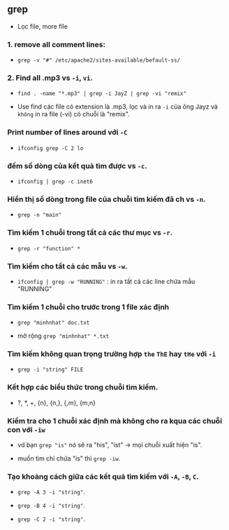 ## grep 

- Lọc file, more file

### 1. remove all comment lines:

- `grep -v "#" /etc/apache2/sites-available/befault-ss/`

### 2. Find all .mp3 vs `-i`, `vi`.

- `find . -name "*.mp3" | grep -i JayZ | grep -vi "remix"`

- Use find các file có extension là .mp3, lọc và in ra `-i` của ông Jayz và `không` in ra file (-vi) có chuỗi là "remix".

### Print number of lines around với `-C`

- `ifconfig grep -C 2 lo`

### đếm số dòng của kết quả tìm được vs `-c`.

- `ifconfig | grep -c inet6`

### Hiển thị số dòng trong file của chuỗi tìm kiếm đã ch vs `-n`.

- `grep -n "main"`

### Tìm kiếm 1 chuỗi trong tất cả các thư mục vs `-r`.

- `grep -r "function" *`

### Tìm kiếm cho tất cả các mẫu vs `-w`.

- `ifconfig | grep -w "RUNNING"` : in ra tất cả các line chứa mẫu "RUNNING"

### Tìm kiếm 1 chuỗi cho trước trong 1 file xác định

- `grep "minhnhat" doc.txt`

- mở rộng `grep "minhnhat" *.txt`

### Tìm kiếm không quan trọng trường hợp `the` `ThE` hay `tHe` với `-i`

- `grep -i "string" FILE`

### Kết hợp các biểu thức trong chuỗi tìm kiếm.

- ?, \*, +, {n}, {n,}, {,m}, {m,n}

### Kiểm tra cho 1 chuỗi xác định mà không cho ra kqua các chuỗi con với `-iw`

- vd bạn `grep "is"` nó sẽ ra "his", "ist" -> mọi chuỗi xuất hiện "is".

- muốn tìm chỉ chứa "is" thì `grep -iw`.

### Tạo khoảng cách giữa các kết quả tìm kiếm với `-A`, `-B`, `C`.

- `grep -A 3 -i "string"`.


- `grep -B 4 -i "string"`.

- `grep -C 2 -i "string"`.

##


